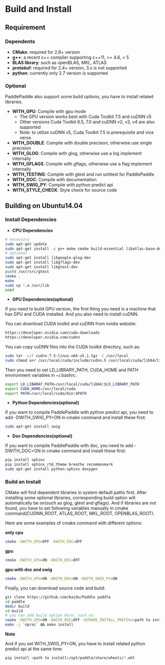 Build and Install
=================

## Requirement

### Dependents

- **CMake**: required for 2.8+ version
- **g++**: a recent c++ compiler supporting c++11, >= 4.6, < 5
- **BLAS library**: such as openBLAS, MKL, ATLAS
- **protobuf**: required for 2.4+ version, 3.x is not supported
- **python**: currently only 2.7 version is supported

### Optional

PaddlePaddle also support some build options, you have to install related libraries. 

- **WITH_GPU**: Compile with gpu mode
  - The GPU version works best with Cuda Toolkit 7.5 and cuDNN v5
  - Other versions Cuda Toolkit 6.5, 7.0 and cuDNN v2, v3, v4 are also supported
  - Note: to utilize cuDNN v5, Cuda Toolkit 7.5 is prerequisite and vice versa
- **WITH_DOUBLE**: Compile with double precision, otherwise use single precision 
- **WITH_GLOG**: Compile with glog, otherwise use a log implement internally
- **WITH_GFLAGS**: Compile with gflags, otherwise use a flag implement internally
- **WITH_TESTING**: Compile with gtest and run unittest for PaddlePaddle 
- **WITH_DOC**: Compile with documentation
- **WITH_SWIG_PY**: Compile with python predict api
- **WITH_STYLE_CHECK**: Style check for source code


## Building on Ubuntu14.04

### Install Dependencies

- **CPU Dependencies**

```bash
# necessary
sudo apt-get update
sudo apt-get install -y g++ make cmake build-essential libatlas-base-dev python python-pip libpython-dev m4 libprotobuf-dev protobuf-compiler python-protobuf python-numpy git 
# optional
sudo apt-get install libgoogle-glog-dev
sudo apt-get install libgflags-dev
sudo apt-get install libgtest-dev
pushd /usr/src/gtest
cmake .
make
sudo cp *.a /usr/lib
popd
```
    
  
- **GPU Dependencies(optional)**

If you need to build GPU version, the first thing you need is a machine that has GPU and CUDA installed.
And you also need to install cuDNN.

You can download CUDA toolkit and cuDNN from nvidia website:
    
```bash
https://developer.nvidia.com/cuda-downloads
https://developer.nvidia.com/cudnn
```
You can copy cuDNN files into the CUDA toolkit directory, such as:

```bash
sudo tar -xzf cudnn-7.5-linux-x64-v5.1.tgz -C /usr/local
sudo chmod a+r /usr/local/cuda/include/cudnn.h /usr/local/cuda/lib64/libcudnn*
```
Then you need to set LD\_LIBRARY\_PATH, CUDA\_HOME and PATH environment variables in ~/.bashrc.

```bash
export LD_LIBARAY_PATH=/usr/local/cuda/lib64:$LD_LIBRARY_PATH
export CUDA_HOME=/usr/local/cuda
export PATH=/usr/local/cuda/bin:$PATH
```
- **Python Dependencies(optional)**

If you want to compile PaddlePaddle with python predict api, you need to add -DWITH_SWIG_PY=ON in cmake command and install these first:

```bash
sudo apt-get install swig
```

- **Doc Dependencies(optional)**

If you want to compile PaddlePaddle with doc, you need to add -DWITH_DOC=ON in cmake command and install these first:

```bash
pip install sphinx
pip install sphinx_rtd_theme breathe recommonmark
sudo apt-get install python-sphinx doxygen 
```

### Build an Install

CMake will find dependent libraries in system default paths first. After installing some optional libraries, corresponding build option will automatically be on(such as glog, gtest and gflags). And if libraries are not found, you have to set following variables manually in cmake command(CUDNN_ROOT, ATLAS_ROOT, MKL_ROOT, OPENBLAS_ROOT).

Here are some examples of cmake command with different options:

**only cpu**

```bash
cmake -DWITH_GPU=OFF -DWITH_DOC=OFF
```

**gpu**

```bash
cmake -DWITH_GPU=ON -DWITH_DOC=OFF
```

**gpu with doc and swig**

```bash
cmake -DWITH_GPU=ON -DWITH_DOC=ON -DWITH_SWIG_PY=ON
``` 

Finally, you can download source code and build:

```bash
git clone https://github.com/baidu/Paddle paddle
cd paddle
mkdir build
cd build
# you can add build option here, such as:    
cmake -DWITH_GPU=ON -DWITH_DOC=OFF -DCMAKE_INSTALL_PREFIX=<path to install> ..
make -j `nproc` && make install
```
**Note**

And if you set WITH_SWIG_PY=ON, you have to install related python predict api at the same time:

```bash
pip install <path to install>/opt/paddle/share/wheels/*.whl
```
